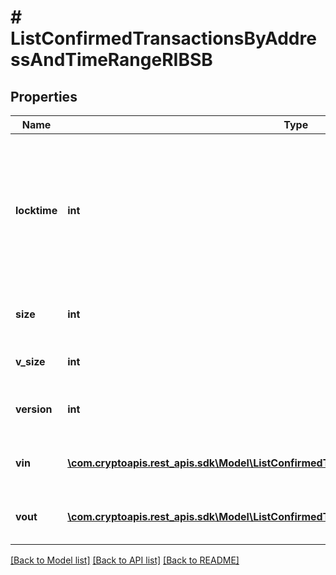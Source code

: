 # # ListConfirmedTransactionsByAddressAndTimeRangeRIBSB

## Properties

Name | Type | Description | Notes
------------ | ------------- | ------------- | -------------
**locktime** | **int** | Represents the locktime on the transaction on the specific blockchain, i.e. the blockheight at which the transaction is valid. |
**size** | **int** | Represents the total size of this transaction. |
**v_size** | **int** | Defines the transaction&#39;s virtual size. |
**version** | **int** | Defines the version of the transaction. |
**vin** | [**\com.cryptoapis.rest_apis.sdk\Model\ListConfirmedTransactionsByAddressRIBSBVinInner[]**](ListConfirmedTransactionsByAddressRIBSBVinInner.md) | Represents the transaction inputs. |
**vout** | [**\com.cryptoapis.rest_apis.sdk\Model\ListConfirmedTransactionsByAddressRIBSBVoutInner[]**](ListConfirmedTransactionsByAddressRIBSBVoutInner.md) | Represents the transaction outputs. |

[[Back to Model list]](../../README.md#models) [[Back to API list]](../../README.md#endpoints) [[Back to README]](../../README.md)
